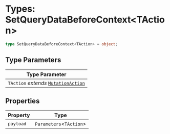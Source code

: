 # Types: SetQueryDataBeforeContext\<TAction\>

```ts
type SetQueryDataBeforeContext<TAction> = object;
```

## Type Parameters

| Type Parameter |
| ------ |
| `TAction` *extends* [`MutationAction`](MutationAction.md) |

## Properties

| Property | Type |
| ------ | ------ |
| <a id="payload"></a> `payload` | `Parameters`\<`TAction`\> |
